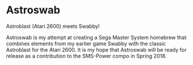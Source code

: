 # Astroswab
Astroblast (Atari 2600) meets Swabby!

Astroswab is my attempt at creating a Sega Master System homebrew that combines elements from my earlier game Swabby with the classic Astroblast for the Atari 2600. It is my hope that Astroswab will be ready for release as a contribution to the SMS-Power compo in Spring 2018.

